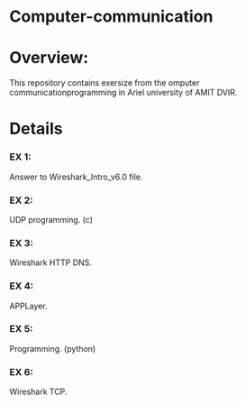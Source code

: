 # Computer-communication

# Overview:
This repository contains exersize from the omputer communicationprogramming in Ariel university of AMIT DVIR. <br /> 

# Details
### EX 1: <br /> 
Answer to Wireshark_Intro_v6.0 file.<br />
### EX 2:  <br /> 
UDP programming. (c) <br />
### EX 3: <br /> 
Wireshark HTTP DNS. <br />
### EX 4: <br /> 
APPLayer. <br />
### EX 5: <br /> 
Programming. (python) <br />
### EX 6: <br /> 
Wireshark TCP. <br />

